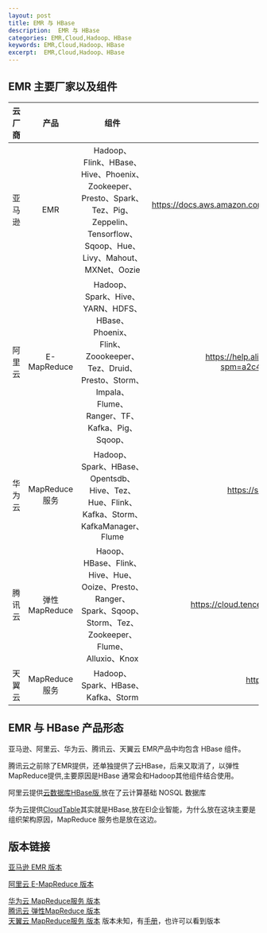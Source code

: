 ```yaml
---
layout: post
title: EMR 与 HBase
description:  EMR 与 HBase
categories: EMR,Cloud,Hadoop、HBase
keywords: EMR,Cloud,Hadoop、HBase
excerpt:  EMR,Cloud,Hadoop、HBase
---
```



## EMR 主要厂家以及组件


| 云厂商 | 产品 | 组件 | 链接 |
| :---  | :---: | :---: | ---: |
| 亚马逊 | EMR | Hadoop、Flink、HBase、Hive、Phoenix、Zookeeper、Presto、Spark、Tez、Pig、Zeppelin、Tensorflow、Sqoop、Hue、Livy、Mahout、MXNet、Oozie| https://docs.aws.amazon.com/zh_cn/emr/latest/ReleaseGuide/emr-release-5x.html |
| 阿里云 | E-MapReduce | Hadoop、Spark、Hive、YARN、HDFS、HBase、Phoenix、Flink、Zoookeeper、Tez、Druid、Presto、Storm、Impala、Flume、Ranger、TF、Kafka、Pig、Sqoop、 | https://help.aliyun.com/document_detail/28073.html?spm=a2c4g.11186623.6.546.be7d2068xWi6GP |
| 华为云 | MapReduce服务 | Hadoop、Spark、HBase、Opentsdb、Hive、Tez、Hue、Flink、Kafka、Storm、KafkaManager、Flume | https://support.huaweicloud.com/productdesc-mrs/mrs_08_0005.html |
| 腾讯云 | 弹性MapReduce | Haoop、HBase、Flink、Hive、Hue、Ooize、Presto、Ranger、Spark、Sqoop、Storm、Tez、Zookeeper、Flume、Alluxio、Knox | https://cloud.tencent.com/document/product/589/20279 |
| 天翼云 | MapReduce服务 | Hadoop、Spark、HBase、Kafka、Storm | https://www.ctyun.cn/product/MapReduce https://www.ctyun.cn/help/qslist/1411 |



## EMR 与 HBase 产品形态

亚马逊、阿里云、华为云、腾讯云、天翼云 EMR产品中均包含 HBase 组件。

腾讯云之前除了EMR提供，还单独提供了云HBase，后来又取消了，以弹性MapReduce提供,主要原因是HBase 通常会和Hadoop其他组件结合使用。

阿里云提供[云数据库HBase版](https://cn.aliyun.com/product/hbase),放在了云计算基础 NOSQL 数据库

华为云提供[CloudTable](https://www.huaweicloud.com/product/cloudtable.html)其实就是HBase,放在EI企业智能，为什么放在这块主要是组织架构原因，MapReduce 服务也是放在这边。

## 版本链接

[亚马逊 EMR 版本](https://docs.aws.amazon.com/zh_cn/emr/latest/ReleaseGuide/emr-release-5x.html)

[阿里云 E-MapReduce 版本](https://help.aliyun.com/document_detail/28073.html?spm=a2c4g.11186623.6.546.be7d2068xWi6GP#title-b9j-f3m-75x)

[华为云 MapReduce服务 版本](https://support.huaweicloud.com/productdesc-mrs/mrs_08_0005.html)   
[腾讯云 弹性MapReduce 版本](https://cloud.tencent.com/document/product/589/20279)   
[天翼云 MapReduce服务 版本](https://www.ctyun.cn/help/qslist/1411)  版本未知，有[手册](http://oos.ctyunapi.cn/downfile/%E4%BA%A7%E5%93%81%E6%89%8B%E5%86%8C2018/MapReduce%E7%94%A8%E6%88%B7%E4%BD%BF%E7%94%A8%E6%8C%87%E5%8D%97.pdf
)，也许可以看到版本
